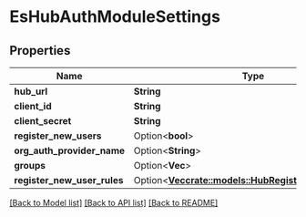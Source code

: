 # EsHubAuthModuleSettings

## Properties

Name | Type | Description | Notes
------------ | ------------- | ------------- | -------------
**hub_url** | **String** |  | 
**client_id** | **String** |  | 
**client_secret** | **String** |  | 
**register_new_users** | Option<**bool**> |  | [optional]
**org_auth_provider_name** | Option<**String**> |  | [optional]
**groups** | Option<**Vec<String>**> |  | [optional]
**register_new_user_rules** | Option<[**Vec<crate::models::HubRegisterNewUserRule>**](HubRegisterNewUserRule.md)> |  | [optional]

[[Back to Model list]](../README.md#documentation-for-models) [[Back to API list]](../README.md#documentation-for-api-endpoints) [[Back to README]](../README.md)


